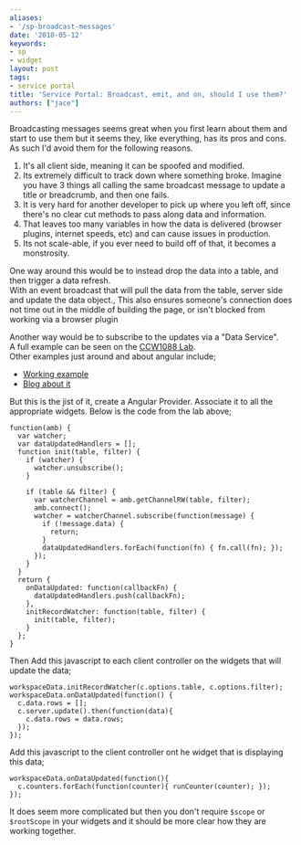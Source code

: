 ```yaml
---
aliases:
- '/sp-broadcast-messages'
date: '2018-05-12'
keywords:
- sp
- widget
layout: post
tags:
- service portal
title: 'Service Portal: Broadcast, emit, and on, should I use them?'
authors: ["jace"]
---
```


Broadcasting messages seems great when you first learn about them and
start to use them but it seems they, like everything, has its pros and
cons. As such I'd avoid them for the following reasons.

1.  It's all client side, meaning it can be spoofed and modified.
2.  Its extremely difficult to track down where something broke. Imagine
    you have 3 things all calling the same broadcast message to update a
    title or breadcrumb, and then one fails.
3.  It is very hard for another developer to pick up where you left off,
    since there's no clear cut methods to pass along data and
    information.
4.  That leaves too many variables in how the data is delivered (browser
    plugins, internet speeds, etc) and can cause issues in production.
5.  Its not scale-able, if you ever need to build off of that, it
    becomes a monstrosity.

One way around this would be to instead drop the data into a table, and
then trigger a data refresh.\
With an event broadcast that will pull the data from the table, server
side and update the data object., This also ensures someone's connection
does not time out in the middle of building the page, or isn't blocked
from working via a browser plugin

Another way would be to subscribe to the updates via a "Data Service".\
A full example can be seen on the [CCW1088
Lab](https://developer.servicenow.com/app.do#!/event/creatorcon18/CCW1088/creatorcon_18_CCW1088_5_sharing_data_and_events).\
Other examples just around and about angular include;

-   [Working example](https://jsfiddle.net/jeremylikness/zba74rk3/)
-   [Blog about
    it](https://csharperimage.jeremylikness.com/2014/12/the-top-5-mistakes-angularjs-developers.html)

But this is the jist of it, create a Angular Provider. Associate it to
all the appropriate widgets. Below is the code from the lab above;

``` {.js}
function(amb) {
  var watcher;
  var dataUpdatedHandlers = [];
  function init(table, filter) {
    if (watcher) {
      watcher.unsubscribe();
    }

    if (table && filter) {
      var watcherChannel = amb.getChannelRW(table, filter);
      amb.connect();
      watcher = watcherChannel.subscribe(function(message) {
        if (!message.data) {
          return;
        }
        dataUpdatedHandlers.forEach(function(fn) { fn.call(fn); });
      });
    }
  }
  return {
    onDataUpdated: function(callbackFn) {
      dataUpdatedHandlers.push(callbackFn);
    },
    initRecordWatcher: function(table, filter) {
      init(table, filter);
    }
  };
}
```

Then Add this javascript to each client controller on the widgets that
will update the data;

``` {.js}
workspaceData.initRecordWatcher(c.options.table, c.options.filter);
workspaceData.onDataUpdated(function() {
  c.data.rows = [];
  c.server.update().then(function(data){
    c.data.rows = data.rows;
  });
});
```

Add this javascript to the client controller ont he widget that is
displaying this data;

``` {.js}
workspaceData.onDataUpdated(function(){
  c.counters.forEach(function(counter){ runCounter(counter); });
});
```

It does seem more complicated but then you don't require `$scope` or
`$rootScope` in your widgets and it should be more clear how they are
working together.
